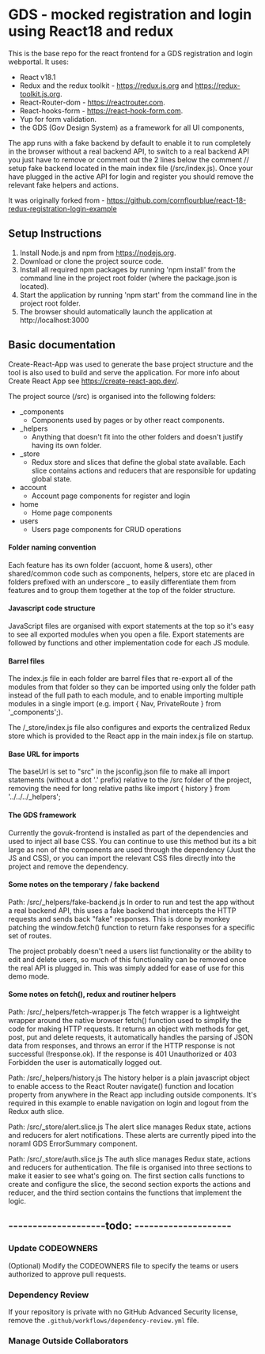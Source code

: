 # GDS - mocked registration and login using React18 and redux

This is the base repo for the react frontend for a GDS registration and login webportal. It uses:

- React v18.1
- Redux and the redux toolkit - https://redux.js.org and
  https://redux-toolkit.js.org.
- React-Router-dom - https://reactrouter.com.
- React-hooks-form - https://react-hook-form.com.
- Yup for form validation.
- the GDS (Gov Design System) as a framework for all UI components,

The app runs with a fake backend by default to enable it to run completely in
the browser without a real backend API, to switch to a real backend API you just
have to remove or comment out the 2 lines below the comment // setup fake
backend located in the main index file (/src/index.js). Once your have plugged
in the active API for login and register you should remove the relevant fake
helpers and actions.

It was originally forked from - https://github.com/cornflourblue/react-18-redux-registration-login-example

## Setup Instructions

1. Install Node.js and npm from https://nodejs.org.
2. Download or clone the project source code.
3. Install all required npm packages by running 'npm install' from the command
   line in the project root folder (where the package.json is located).
4. Start the application by running 'npm start' from the command line in the
   project root folder.
5. The browser should automatically launch the application at
   http://localhost:3000

## Basic documentation

Create-React-App was used to generate the base project structure and the tool is
also used to build and serve the application. For more info about Create React
App see https://create-react-app.dev/.

The project source (/src) is organised into the following folders:

- \_components
  - Components used by pages or by other react components.
- \_helpers
  - Anything that doesn't fit into the other folders and doesn't justify having
    its own folder.
- \_store
  - Redux store and slices that define the global state available. Each slice
    contains actions and reducers that are responsible for updating global
    state.
- account
  - Account page components for register and login
- home
  - Home page components
- users
  - Users page components for CRUD operations

#### Folder naming convention

Each feature has its own folder (accuont, home & users), other shared/common
code such as components, helpers, store etc are placed in folders prefixed with
an underscore \_ to easily differentiate them from features and to group them
together at the top of the folder structure.

#### Javascript code structure

JavaScript files are organised with export statements at the top so it's easy to
see all exported modules when you open a file. Export statements are followed by
functions and other implementation code for each JS module.

#### Barrel files

The index.js file in each folder are barrel files that re-export all of the
modules from that folder so they can be imported using only the folder path
instead of the full path to each module, and to enable importing multiple
modules in a single import (e.g. import { Nav, PrivateRoute } from
'\_components';).

The /\_store/index.js file also configures and exports the centralized Redux
store which is provided to the React app in the main index.js file on startup.

#### Base URL for imports

The baseUrl is set to "src" in the jsconfig.json file to make all import
statements (without a dot '.' prefix) relative to the /src folder of the
project, removing the need for long relative paths like import { history } from
'../../../\_helpers';

#### The GDS framework

Currently the govuk-frontend is installed as part of the dependencies and used
to inject all base CSS. You can continue to use this method but its a bit large
as non of the components are used through the dependency (Just the JS and CSS),
or you can import the relevant CSS files directly into the project and remove
the dependency.

#### Some notes on the temporary / fake backend

Path: /src/\_helpers/fake-backend.js In order to run and test the app without a
real backend API, this uses a fake backend that intercepts the HTTP requests and
sends back "fake" responses. This is done by monkey patching the window.fetch()
function to return fake responses for a specific set of routes.

The project probably doesn't need a users list functionality or the ability to
edit and delete users, so much of this functionality can be removed once the
real API is plugged in. This was simply added for ease of use for this demo
mode.

#### Some notes on fetch(), redux and routiner helpers

Path: /src/\_helpers/fetch-wrapper.js The fetch wrapper is a lightweight wrapper
around the native browser fetch() function used to simplify the code for making
HTTP requests. It returns an object with methods for get, post, put and delete
requests, it automatically handles the parsing of JSON data from responses, and
throws an error if the HTTP response is not successful (!response.ok). If the
response is 401 Unauthorized or 403 Forbidden the user is automatically logged
out.

Path: /src/\_helpers/history.js The history helper is a plain javascript object
to enable access to the React Router navigate() function and location property
from anywhere in the React app including outside components. It's required in
this example to enable navigation on login and logout from the Redux auth slice.

Path: /src/\_store/alert.slice.js The alert slice manages Redux state, actions
and reducers for alert notifications. These alerts are currently piped into the
noraml GDS ErrorSummary component.

Path: /src/\_store/auth.slice.js The auth slice manages Redux state, actions and
reducers for authentication. The file is organised into three sections to make
it easier to see what's going on. The first section calls functions to create
and configure the slice, the second section exports the actions and reducer, and
the third section contains the functions that implement the logic.

## --------------------todo: --------------------

### Update CODEOWNERS

(Optional) Modify the CODEOWNERS file to specify the teams or users authorized
to approve pull requests.

### Dependency Review

If your repository is private with no GitHub Advanced Security license, remove
the `.github/workflows/dependency-review.yml` file.

### Manage Outside Collaborators

